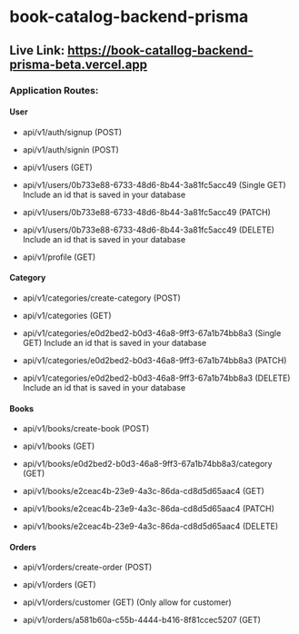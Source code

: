 # book-catalog-backend-prisma

## Live Link: https://book-catallog-backend-prisma-beta.vercel.app

### Application Routes:

#### User

* api/v1/auth/signup (POST)

* api/v1/auth/signin (POST)

* api/v1/users (GET)

* api/v1/users/0b733e88-6733-48d6-8b44-3a81fc5acc49 (Single GET) 
Include an id that is saved in your database

* api/v1/users/0b733e88-6733-48d6-8b44-3a81fc5acc49 (PATCH)

* api/v1/users/0b733e88-6733-48d6-8b44-3a81fc5acc49 (DELETE)
Include an id that is saved in your database

* api/v1/profile (GET)

#### Category

* api/v1/categories/create-category (POST)

* api/v1/categories (GET)

* api/v1/categories/e0d2bed2-b0d3-46a8-9ff3-67a1b74bb8a3 (Single GET)
Include an id that is saved in your database

* api/v1/categories/e0d2bed2-b0d3-46a8-9ff3-67a1b74bb8a3 (PATCH)

* api/v1/categories/e0d2bed2-b0d3-46a8-9ff3-67a1b74bb8a3 (DELETE) 
Include an id that is saved in your database

#### Books

* api/v1/books/create-book (POST)

* api/v1/books (GET)

* api/v1/books/e0d2bed2-b0d3-46a8-9ff3-67a1b74bb8a3/category (GET)

* api/v1/books/e2ceac4b-23e9-4a3c-86da-cd8d5d65aac4 (GET)

* api/v1/books/e2ceac4b-23e9-4a3c-86da-cd8d5d65aac4 (PATCH)

* api/v1/books/e2ceac4b-23e9-4a3c-86da-cd8d5d65aac4 (DELETE)

#### Orders

* api/v1/orders/create-order (POST)

* api/v1/orders (GET)

* api/v1/orders/customer (GET)  (Only allow for customer)

* api/v1/orders/a581b60a-c55b-4444-b416-8f81ccec5207 (GET)





